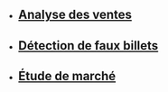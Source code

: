 
- ## [Analyse des ventes](https://github.com/Youness1727/projets/tree/main/Analysez%20les%20ventes)
- ## [Détection de faux billets](https://github.com/Youness1727/projets/tree/main/D%C3%A9tectez%20des%20faux%20billets)
- ## [Étude de marché](https://github.com/Youness1727/projets/tree/main/Etude%20de%20march%C3%A9)

